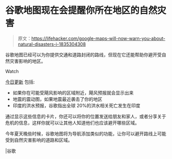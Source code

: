 # 谷歌地图现在会提醒你所在地区的自然灾害

> 原文：<https://lifehacker.com/google-maps-will-now-warn-you-about-natural-disasters-i-1835304308>

谷歌地图已经可以为你提供交通和道路封闭的路线，但现在它还能帮助你避开受自然灾害影响的地区。

Watch

[今日更新](https://www.blog.google/products/maps/updates-maps-and-search-help-during-times-crisis/) 包括:

*   如果你在可能受飓风影响的区域附近，飓风预报就会显示出来
*   地震的震动图，如果地震最近袭击了你的地区
*   印度的洪水预报，谷歌指出全球 20%的洪水相关死亡发生在印度

通过显示这些信息的卡片，你还可以将你的位置发送给朋友和家人，或者分享关于危机的信息，这样你就可以让其他人知道他们也应该避开哪些区域。

今年夏天晚些时候，谷歌地图将为导航添加类似的功能，让你可以避开路线上可能受到自然灾害影响的道路和区域。

|谷歌